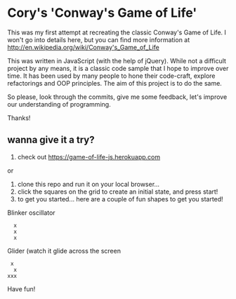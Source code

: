 # Cory's 'Conway's Game of Life'

This was my first attempt at recreating the classic Conway's Game of Life. I won't go into details here, but you can find more information at http://en.wikipedia.org/wiki/Conway's_Game_of_Life

This was written in JavaScript (with the help of jQuery). While not a difficult project by any means, it is a classic code sample that I hope to improve over time. It has been used by many people to hone their code-craft, explore refactorings and OOP principles. The aim of this project is to do the same.

So please, look through the commits, give me some feedback, let's improve our understanding of programming.

Thanks!

## wanna give it a try?
1. check out https://game-of-life-js.herokuapp.com

or

1. clone this repo and run it on your local browser... 
1. click the squares on the grid to create an initial state, and press start!
1. to get you started... here are a couple of fun shapes to get you started!

Blinker oscillator
```
  x
  x
  x
```

Glider (watch it glide across the screen
```
 x
  x
xxx
```

Have fun!
